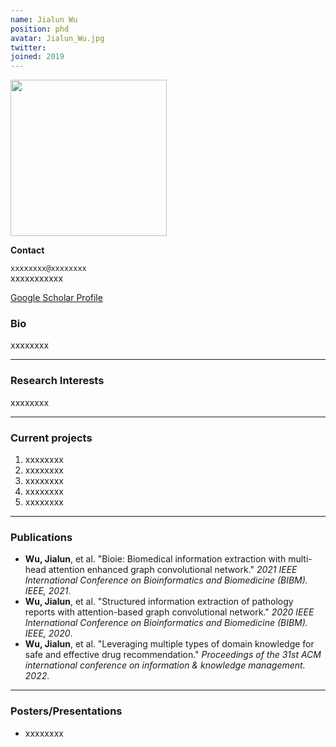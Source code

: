 ```yaml
---
name: Jialun Wu
position: phd
avatar: Jialun_Wu.jpg
twitter:
joined: 2019
---
```


<img width="250" src="{{site.baseurl}}/images/people/{{page.avatar}}" data-action="zoom">

**Contact**

<i class="fa fa-envelope-o"></i> `xxxxxxxx@xxxxxxxx`<br>
<i class="fa fa-mobile"></i> xxxxxxxxxxx

[<i class="fa fa-google"></i> Google Scholar Profile](https://scholar.google.com/citations?user=bZOcwEYAAAAJ&hl=en)

### Bio

xxxxxxxx

<hr>

### Research Interests

xxxxxxxx

<hr>

### Current projects

1. xxxxxxxx
2. xxxxxxxx
3. xxxxxxxx
4. xxxxxxxx
5. xxxxxxxx

<hr>

### Publications
- **Wu, Jialun**, et al. "Bioie: Biomedical information extraction with multi-head attention enhanced graph convolutional network." _2021 IEEE International Conference on Bioinformatics and Biomedicine (BIBM). IEEE, 2021_.
- **Wu, Jialun**, et al. "Structured information extraction of pathology reports with attention-based graph convolutional network." _2020 IEEE International Conference on Bioinformatics and Biomedicine (BIBM). IEEE, 2020_.
- **Wu, Jialun**, et al. "Leveraging multiple types of domain knowledge for safe and effective drug recommendation." _Proceedings of the 31st ACM international conference on information & knowledge management. 2022_.


<hr>

### Posters/Presentations

- xxxxxxxx

